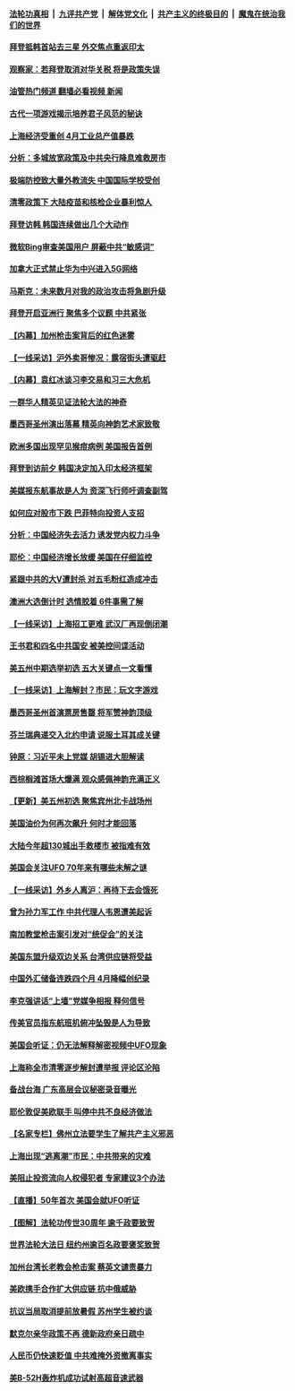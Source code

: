 ####  [法轮功真相](../../../../basic/blob/master/README.md?t=05210201) &nbsp;|&nbsp; [九评共产党](../../../../9ping.md/blob/master/README.md?t=05210201) &nbsp;|&nbsp; [解体党文化](../../../../jtdwh.md/blob/master/README.md?t=05210201)  &nbsp;|&nbsp; [共产主义的终极目的](../../../../gczydzjmd.md/blob/master/README.md?t=05210201) &nbsp;|&nbsp; [魔鬼在统治我们的世界](../../../../mgztzwmdsj.md/blob/master/README.md?t=05210201) 

#### [拜登抵韩首站去三星 外交焦点重返印太](../pages/nf4514/n13741591.md?t=05210201) 

#### [观察家：若拜登取消对华关税 将是政策失误](../pages/nf4514/n13741274.md?t=05210201) 

#### [油管热门频道 翻墙必看视频 新闻](http://45.76.130.85:81/youtube.html?05210201)

#### [古代一项游戏揭示培养君子风范的秘诀](../pages/nf4514/n13740159.md?t=05210201) 

#### [上海经济受重创 4月工业总产值暴跌](../pages/nf4514/n13741423.md?t=05210201) 

#### [分析：多城放宽政策及中共央行降息难救房市](../pages/nf4514/n13741415.md?t=05210201) 

#### [极端防控致大量外教流失 中国国际学校受创](../pages/nf4514/n13741383.md?t=05210201) 

#### [清零政策下 大陆疫苗和核检企业暴利惊人](../pages/nf4514/n13741225.md?t=05210201) 

#### [拜登访韩 韩国连续做出几个大动作](../pages/nf4514/n13741304.md?t=05210201) 

#### [微软Bing审查美国用户 屏蔽中共“敏感词”](../pages/nf4514/n13741031.md?t=05210201) 

#### [加拿大正式禁止华为中兴进入5G网络](../pages/nf4514/n13741057.md?t=05210201) 

#### [马斯克：未来数月对我的政治攻击将急剧升级](../pages/nf4514/n13740174.md?t=05210201) 

#### [拜登开启亚洲行 聚焦多个议题 中共紧张](../pages/nf4514/n13740664.md?t=05210201) 

#### [【内幕】加州枪击案背后的红色迷雾](../pages/nf4514/n13740526.md?t=05210201) 

#### [【一线采访】沪外卖哥惨况：露宿街头遭驱赶](../pages/nf4514/n13739985.md?t=05210201) 

#### [【内幕】袁红冰谈习李交易和习三大危机](../pages/nf4514/n13740721.md?t=05210201) 

#### [一群华人精英见证法轮大法的神奇](../pages/nf4514/n13739102.md?t=05210201) 

#### [墨西哥圣州演出落幕 精英向神韵艺术家致敬](../pages/nf4514/n13740666.md?t=05210201) 

#### [欧洲多国出现罕见猴痘病例 美国报告首例](../pages/nf4514/n13740548.md?t=05210201) 

#### [拜登到访前夕 韩国决定加入印太经济框架](../pages/nf4514/n13740458.md?t=05210201) 

#### [美媒报东航事故是人为 资深飞行师吁调查副驾](../pages/nf4514/n13740449.md?t=05210201) 

#### [如何应对股市下跌 巴菲特向投资人支招](../pages/nf4514/n13740171.md?t=05210201) 

#### [分析：中国经济失去活力 诱发党内权力斗争](../pages/nf4514/n13740219.md?t=05210201) 

#### [耶伦：中国经济增长放缓 美国在仔细监控](../pages/nf4514/n13740151.md?t=05210201) 

#### [紧跟中共的大V遭封杀 对五毛粉红造成冲击](../pages/nf4514/n13740226.md?t=05210201) 

#### [澳洲大选倒计时 选情胶着 6件事需了解](../pages/nf4514/n13740166.md?t=05210201) 

#### [【一线采访】上海招工更难 武汉厂再现倒闭潮](../pages/nf4514/n13740187.md?t=05210201) 

#### [王书君和四名中共国安 被美控间谍活动](../pages/nf4514/n13740137.md?t=05210201) 

#### [美五州中期选举初选 五大关键点一文看懂](../pages/nf4514/n13740083.md?t=05210201) 

#### [【一线采访】上海解封？市民：玩文字游戏](../pages/nf4514/n13740061.md?t=05210201) 

#### [墨西哥圣州首演票房售罄 将军赞神韵顶级](../pages/nf4514/n13739897.md?t=05210201) 

#### [芬兰瑞典递交入北约申请 说服土耳其成关键](../pages/nf4514/n13739804.md?t=05210201) 

#### [钟原：习近平未上党媒 胡锡进大胆解读](../pages/nf4514/n13739454.md?t=05210201) 

#### [西棕榈滩首场大爆满 观众感佩神韵充满正义](../pages/nf4514/n13739997.md?t=05210201) 

#### [【更新】美五州初选 聚焦宾州北卡战场州](../pages/nf4514/n13739350.md?t=05210201) 

#### [美国油价为何再次飙升 何时才能回落](../pages/nf4514/n13739319.md?t=05210201) 

#### [大陆今年超130城出手救楼市  被指难有效](../pages/nf4514/n13739556.md?t=05210201) 

#### [美国会关注UFO 70年来有哪些未解之谜](../pages/nf4514/n13739367.md?t=05210201) 

#### [【一线采访】外乡人离沪：再待下去会饿死](../pages/nf4514/n13739209.md?t=05210201) 

#### [曾为孙力军工作 中共代理人韦恩遭美起诉](../pages/nf4514/n13739487.md?t=05210201) 

#### [南加教堂枪击案引发对“统促会”的关注](../pages/nf4514/n13739539.md?t=05210201) 

#### [美国东盟升级双边关系 台湾供应链将受益](../pages/nf4514/n13739521.md?t=05210201) 

#### [中国外汇储备连跌四个月 4月降幅创纪录](../pages/nf4514/n13739541.md?t=05210201) 

#### [李克强讲话“上墙”党媒争相报 释何信号](../pages/nf4514/n13739256.md?t=05210201) 

#### [传美官员指东航班机俯冲坠毁是人为导致](../pages/nf4514/n13739368.md?t=05210201) 

#### [美国会听证：仍无法解释解密视频中UFO现象](../pages/nf4514/n13739309.md?t=05210201) 

#### [上海称全市清零逐步解封遭举报 评论区沦陷](../pages/nf4514/n13739174.md?t=05210201) 

#### [备战台海 广东高层会议秘密录音曝光](../pages/nf4514/n13739318.md?t=05210201) 

#### [耶伦敦促美欧联手 叫停中共不良经济做法](../pages/nf4514/n13739348.md?t=05210201) 

#### [【名家专栏】佛州立法要学生了解共产主义邪恶](../pages/nf4514/n13739214.md?t=05210201) 

#### [上海出现“逃离潮”市民：中共带来的灾难](../pages/nf4514/n13739175.md?t=05210201) 

#### [美阻止投资流向人权侵犯者 专家建议3个办法](../pages/nf4514/n13739120.md?t=05210201) 

#### [【直播】50年首次 美国会就UFO听证](../pages/nf4514/n13737995.md?t=05210201) 

#### [【图解】法轮功传世30周年 逾千政要致贺](../pages/nf4514/n13739257.md?t=05210201) 

#### [世界法轮大法日 纽约州逾百名政要褒奖致贺](../pages/nf4514/n13735132.md?t=05210201) 

#### [加州台湾长老教会枪击案 蔡英文谴责暴力](../pages/nf4514/n13739071.md?t=05210201) 

#### [美欧携手合作扩大供应链 抗中俄威胁](../pages/nf4514/n13739032.md?t=05210201) 

#### [抗议当局取消提前放暑假 苏州学生被约谈](../pages/nf4514/n13738981.md?t=05210201) 

#### [默克尔亲华政策不再 德新政府亲日疏中](../pages/nf4514/n13738962.md?t=05210201) 

#### [人民币仍快速贬值 中共难掩外资撤离事实](../pages/nf4514/n13738925.md?t=05210201) 

#### [美B-52H轰炸机成功试射高超音速武器](../pages/nf4514/n13738825.md?t=05210201) 

<img src='http://gfw-breaker.win/goodnews/indexes/nf4514.md' width='0px' height='0px'/>
